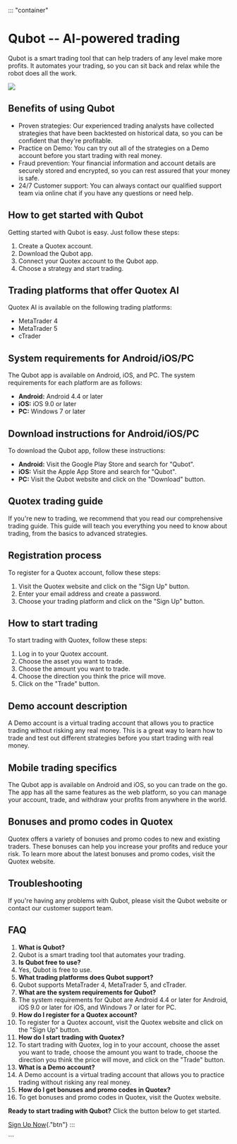 ::: \"container\"
# Qubot -- AI-powered trading

Qubot is a smart trading tool that can help traders of any level make
more profits. It automates your trading, so you can sit back and relax
while the robot does all the work.

[![](https://static.quotex.io/files/4_en/300_250.jpg)](https://traff.sbs/brokerqxlid)

## Benefits of using Qubot

-   Proven strategies: Our experienced trading analysts have collected
    strategies that have been backtested on historical data, so you can
    be confident that they\'re profitable.
-   Practice on Demo: You can try out all of the strategies on a Demo
    account before you start trading with real money.
-   Fraud prevention: Your financial information and account details are
    securely stored and encrypted, so you can rest assured that your
    money is safe.
-   24/7 Customer support: You can always contact our qualified support
    team via online chat if you have any questions or need help.

## How to get started with Qubot

Getting started with Qubot is easy. Just follow these steps:

1.  Create a Quotex account.
2.  Download the Qubot app.
3.  Connect your Quotex account to the Qubot app.
4.  Choose a strategy and start trading.

## Trading platforms that offer Quotex AI

Quotex AI is available on the following trading platforms:

-   MetaTrader 4
-   MetaTrader 5
-   cTrader

## System requirements for Android/iOS/PC

The Qubot app is available on Android, iOS, and PC. The system
requirements for each platform are as follows:

-   **Android:** Android 4.4 or later
-   **iOS:** iOS 9.0 or later
-   **PC:** Windows 7 or later

## Download instructions for Android/iOS/PC

To download the Qubot app, follow these instructions:

-   **Android:** Visit the Google Play Store and search for
    "Qubot".
-   **iOS:** Visit the Apple App Store and search for "Qubot".
-   **PC:** Visit the Qubot website and click on the "Download"
    button.

## Quotex trading guide

If you\'re new to trading, we recommend that you read our comprehensive
trading guide. This guide will teach you everything you need to know
about trading, from the basics to advanced strategies.

## Registration process

To register for a Quotex account, follow these steps:

1.  Visit the Quotex website and click on the "Sign Up" button.
2.  Enter your email address and create a password.
3.  Choose your trading platform and click on the "Sign Up"
    button.

## How to start trading

To start trading with Quotex, follow these steps:

1.  Log in to your Quotex account.
2.  Choose the asset you want to trade.
3.  Choose the amount you want to trade.
4.  Choose the direction you think the price will move.
5.  Click on the "Trade" button.

## Demo account description

A Demo account is a virtual trading account that allows you to practice
trading without risking any real money. This is a great way to learn how
to trade and test out different strategies before you start trading with
real money.

## Mobile trading specifics

The Qubot app is available on Android and iOS, so you can trade on the
go. The app has all the same features as the web platform, so you can
manage your account, trade, and withdraw your profits from anywhere in
the world.

## Bonuses and promo codes in Quotex

Quotex offers a variety of bonuses and promo codes to new and existing
traders. These bonuses can help you increase your profits and reduce
your risk. To learn more about the latest bonuses and promo codes, visit
the Quotex website.

## Troubleshooting

If you\'re having any problems with Qubot, please visit the Qubot
website or contact our customer support team.

## FAQ

1.  **What is Qubot?**
2.  Qubot is a smart trading tool that automates your trading.
3.  **Is Qubot free to use?**
4.  Yes, Qubot is free to use.
5.  **What trading platforms does Qubot support?**
6.  Qubot supports MetaTrader 4, MetaTrader 5, and cTrader.
7.  **What are the system requirements for Qubot?**
8.  The system requirements for Qubot are Android 4.4 or later for
    Android, iOS 9.0 or later for iOS, and Windows 7 or later for PC.
9.  **How do I register for a Quotex account?**
10. To register for a Quotex account, visit the Quotex website and click
    on the "Sign Up" button.
11. **How do I start trading with Quotex?**
12. To start trading with Quotex, log in to your account, choose the
    asset you want to trade, choose the amount you want to trade, choose
    the direction you think the price will move, and click on the
    "Trade" button.
13. **What is a Demo account?**
14. A Demo account is a virtual trading account that allows you to
    practice trading without risking any real money.
15. **How do I get bonuses and promo codes in Quotex?**
16. To get bonuses and promo codes in Quotex, visit the Quotex website.

**Ready to start trading with Qubot?** Click the button below to get
started.

[Sign Up Now](\%22https://traff.sbs/brokerqxlid\%22){."btn"}
:::

\`\`\`

